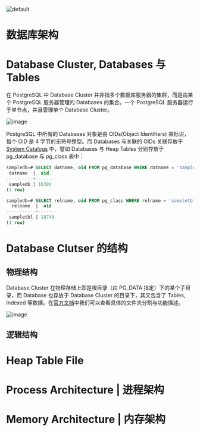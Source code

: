 ![default](https://i.postimg.cc/V6m3yh19/image.png)

# 数据库架构

# Database Cluster, Databases 与 Tables

在 PostgreSQL 中 Database Cluster 并非指多个数据库服务器的集群，而是由某个 PostgreSQL 服务器管理的 Databases 的集合。一个 PostgreSQL 服务器运行于单节点，并且管理单个 Database Cluster。

![image](https://user-images.githubusercontent.com/5803001/51726741-d5309600-20a3-11e9-80f3-5d44480b12a1.png)

PostgreSQL 中所有的 Databases 对象是由 OIDs(Object Identifiers) 来标识，每个 OID 是 4 字节的无符号整型。而 Databases 与关联的 OIDs 关联存放于 [System Catalogs](http://www.postgresql.org/docs/current/static/catalogs.html) 中，譬如 Databases 与 Heap Tables 分别存放于 pg_database 与 pg_class 表中：

```sql
sampledb=# SELECT datname, oid FROM pg_database WHERE datname = 'sampledb';
 datname  |  oid
----------+-------
 sampledb | 16384
(1 row)

sampledb=# SELECT relname, oid FROM pg_class WHERE relname = 'sampletbl';
  relname  |  oid
-----------+-------
 sampletbl | 18740
(1 row)
```

# Database Clutser 的结构

## 物理结构

Database Cluster 在物理存储上即是根目录（由 PG_DATA 指定）下的某个子目录，而 Database 也存放于 Database Cluster 的目录下，其又包含了 Tables, Indexed 等数据。在[官方文档](http://www.postgresql.org/docs/current/static/storage-file-layout.html)中我们可以查看具体的文件夹分割与功能描述。

![image](https://user-images.githubusercontent.com/5803001/51727280-3eb1a400-20a6-11e9-93c3-7f806c8dfc45.png)

## 逻辑结构

# Heap Table File

# Process Architecture | 进程架构

# Memory Architecture | 内存架构
